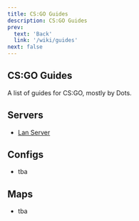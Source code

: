 ```yaml
---
title: CS:GO Guides
description: CS:GO Guides
prev: 
  text: 'Back'
  link: '/wiki/guides'
next: false
---
```


## CS:GO Guides

A list of guides for CS:GO, mostly by Dots.

## Servers

- [Lan Server](/wiki/guides/csgo/lan)

## Configs

- tba

## Maps

- tba
